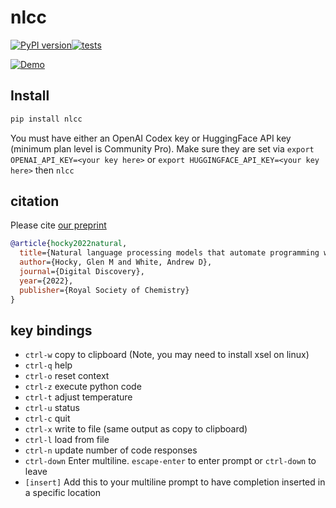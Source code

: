 # nlcc
[![PyPI version](https://badge.fury.io/py/nlcc.svg)](https://badge.fury.io/py/nlcc)[![tests](https://github.com/whitead/nlcc/actions/workflows/tests.yml/badge.svg)](https://github.com/whitead/nlcc)

[![Demo](./docs/demo.svg)](https://github.com/whitead/nlcc/docs/demo.svg)

## Install

```sh
pip install nlcc
```

You must have either an OpenAI Codex key or HuggingFace API key (minimum plan level is Community Pro). Make sure they are set via
`export OPENAI_API_KEY=<your key here>` or `export HUGGINGFACE_API_KEY=<your key here>`
then `nlcc`

## citation

Please cite [our preprint](https://arxiv.org/abs/2108.13360)

```bibtex
@article{hocky2022natural,
  title={Natural language processing models that automate programming will transform chemistry research and teaching},
  author={Hocky, Glen M and White, Andrew D},
  journal={Digital Discovery},
  year={2022},
  publisher={Royal Society of Chemistry}
}
```

## key bindings

* `ctrl-w` copy to clipboard (Note, you may need to install xsel on linux)
* `ctrl-q` help
* `ctrl-o` reset context
* `ctrl-z` execute python code
* `ctrl-t` adjust temperature
* `ctrl-u` status
* `ctrl-c` quit
* `ctrl-x` write to file (same output as copy to clipboard)
* `ctrl-l` load from file
* `ctrl-n` update number of code responses
* `ctrl-down` Enter multiline. `escape-enter` to enter prompt or `ctrl-down` to leave
* `[insert]` Add this to your multiline prompt to have completion inserted in a specific location
